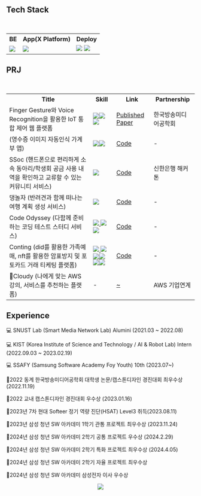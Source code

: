 


<h2 align="left">Tech Stack </h2>
  <br>
<table align="center">
  <tr>
    <th>BE</th>
    <th>App(X Platform)</th>
    <th>Deploy</th>
  </tr>
  <tr>
    <td><a href="" target="_bl1a0nk"><img src="https://img.shields.io/badge/Spring-FFFFFF?style=round&logo=Spring&logoColor=#6DB33F"/></a></td>
    <td><a href="" target="_bl1a0nk"><img src="https://img.shields.io/badge/ReactNative-FFFFFF?style=round&logo=React&logoColor=#6DB33F"/></a></td>
        <td><a href="" target="_bl1a0nk"><img src="https://img.shields.io/badge/Jenkins-FFFFFF?style=round&logo=Jenkins&logoColor=#6DB33F"/></a>
    <a href="" target="_bl1a0nk"><img src="https://img.shields.io/badge/Docker-FFFFFF?style=round&logo=Docker&logoColor=#6DB33F"/></a></td>
  </tr>
</table>


<h2 align="left">PRJ </h2>
  <br>
<table align="center">
  <tr>
    <th>Title</th>
    <th>Skill</th>
    <th>Link</th>
    <th>Partnership</th>
  </tr>
  <tr>
    <td>Finger Gesture와 Voice Recognition을 활용한 IoT 통합 제어 웹  플랫폼</td>
    <td><a href="" target="_blank11"><img src="https://img.shields.io/badge/SpringBatch-FFFFFF?style=round&logo=SpringBatch&logoColor=#6DB33F"/><img src="https://img.shields.io/badge/FastApi-FFFFFF?style=round&logo=FastApi&logoColor=#6DB33F"/><img src="https://img.shields.io/badge/Pytorch-FFFFFF?style=round&logo=Pytorch&logoColor=#6DB33F"/></td>
    <td><a href="https://www.dbpia.co.kr/journal/articleDetail?nodeId=NODE11174612">Published Paper </a></td>
      <td>한국방송미디어공학회</td>
  </tr>
    <tr>
    <td>(영수증 이미지 자동인식 가계부 앱)</td>
    <td><a href="/api1111" target="_blank">
      <img src="https://img.shields.io/badge/React-FFFFFF?style=round&logo=React&logoColor=#6DB33F"/><img src="https://img.shields.io/badge/Docker-FFFFFF?style=round&logo=Docker&logoColor=#6DB33F"/></td>
      <td><a href="https://github.com/dev1week/Receipt-Service">Code</a></td>
      <td>-</td>
      
  </tr>
  <tr>
    <td>SSoc (핸드폰으로 편리하게 소속 동아리/학생회 공금 사용 내역을 확인하고 교류할 수 있는 커뮤니티 서비스)</td>
    <td><a href="/api1111" target="_blank"><img src="https://img.shields.io/badge/ReactNative-FFFFFF?style=round&logo=React&logoColor=#6DB33F"/>
      </td>
      <td><a href="https://github.com/SSoc-Student-SOCiety/SSoc">Code</a></td>
      <td>신한은행 해커톤</td>
  </tr>
   <tr>
    <td>댕놀자 (반려견과 함께 떠나는 여행 계획 생성 서비스)</td>
    <td><a href="/api1111" target="_blank"><img src="https://img.shields.io/badge/Spring-FFFFFF?style=round&logo=Spring&logoColor=#6DB33F"/>
      </td>
      <td><a href="https://github.com/D-Nolja/Server">Code</a></td>
      <td>-</td>
  </tr>
   <tr>
    <td>Code Odyssey (다함께 준비하는 코딩 테스트 스터디 서비스)</td>
    <td><a href="/api1111" target="_blank"><img src="https://img.shields.io/badge/SpringCloud-FFFFFF?style=round&logo=Spring&logoColor=#6DB33F"/> <img src="https://img.shields.io/badge/Jenkins-FFFFFF?style=round&logo=Jenkins&logoColor=#6DB33F"/><img src="https://img.shields.io/badge/Docker-FFFFFF?style=round&logo=Docker&logoColor=#6DB33F"/>
      </td>
      <td><a href="https://github.com/dev1week/Code-Odyssey">Code</a></td>
      <td>-</td>
  </tr>
   <tr>
    <td>Conting (did를 활용한 가족예매, nft를 활용한 암표방지 및 포토카드 거래 티케팅 플랫폼)</td>
    <td><a href="/api1111" target="_blank"><img src="https://img.shields.io/badge/SpringCloud-FFFFFF?style=round&logo=Spring&logoColor=#6DB33F"/> <img src="https://img.shields.io/badge/Webflux-FFFFFF?style=round&logo=Webflux&logoColor=#6DB33F"/> <img src="https://img.shields.io/badge/Jenkins-FFFFFF?style=round&logo=Jenkins&logoColor=#6DB33F"/><img src="https://img.shields.io/badge/Docker-FFFFFF?style=round&logo=Docker&logoColor=#6DB33F"/><img src="https://img.shields.io/badge/Apache%20Kafka-000?style=for-the-badge&logo=apachekafka"/><img src="https://img.shields.io/badge/RedisCluster-FFFFFF?style=round&logo=Redis&logoColor=#6DB33F"/>
      </td>
      <td><a href="https://github.com/dev1week/">Code</a></td>
            <td>-</td>

  </tr>
      <tr>
    <td>Cloudy (나에게 맞는 AWS 강의, 서비스를 추천하는 플랫폼)</td>
    <td>-
      </td>
      <td><a href="https://github.com/">~</a></td>
      <td>AWS 기업연계</td>
  </tr>
</table>

<h2 align="left">Experience </h2>
<p align="center">





💻 SNUST Lab (Smart Media Network Lab)                               Alumini (2021.03 ~ 2022.08)



💻 KIST (Korea Institute of Science and Technology / AI & Robot Lab) Intern (2022.09.03 ~ 2023.02.19)



💻 SSAFY (Samsung Software Academy Foy Youth) 10th (2023.07~)

🏅2022 동계 한국방송미디어공학회 대학생 논문/캡스톤디자인 경진대회 최우수상 (2022.11.19)
  
  
🏅2022 교내 캡스톤디자인 경진대회 우수상 (2023.01.16)


🏅2023년 7차 현대 Softeer 정기 역량 진단(HSAT) Level3 취득(2023.08.11)


🏅2023년 삼성 청년 SW 아카데미 1학기 관통 프로젝트 최우수상 (2023.11.24)


🏅2024년 삼성 청년 SW 아카데미 2학기 공통 프로젝트 우수상 (2024.2.29)


🏅2024년 삼성 청년 SW 아카데미 2학기 특화 프로젝트 최우수상 (2024.4.05)


🏅2024년 삼성 청년 SW 아카데미 2학기 자율 프로젝트 최우수상 


🏅2024년 삼성 청년 SW 아카데미 삼성전자 이사 우수상 


  
  </p>

<p align="center">
  <img src="http://mazassumnida.wtf/api/v2/generate_badge?boj=rondo2860" align="center" >
</p>




<!--

<p align="center">
  <img src="https://capsule-render.vercel.app/api?type=wave&color=F6BB43&height=300&section=header&text=%20&fontSize=40" align="center" >
</p>
![header](https://capsule-render.vercel.app/api?type=wave&color=auto&height=300&section=header&text=1Week%20&fontSize=90)
**dev1week/dev1week** is a ✨ _special_ ✨ repository because its `README.md` (this file) appears on your GitHub profile.
[![Solved.ac Profile](http://mazassumnida.wtf/api/v2/generate_badge?boj=rondo2860)](https://solved.ac/rondo2860/)
Here are some ideas to get you started:

- 🔭 I’m currently working on ...
- 🌱 I’m currently learning ...
- 👯 I’m looking to collaborate on ...
- 🤔 I’m looking for help with ...
- 💬 Ask me about ...
- 📫 How to reach me: ...
- 😄 Pronouns: ...
- ⚡ Fun fact: ...
-->


<!--
![header](https://capsule-render.vercel.app/api?type=wave&color=auto&height=300&section=header&text=1Week%20&fontSize=90)
**dev1week/dev1week** is a ✨ _special_ ✨ repository because its `README.md` (this file) appears on your GitHub profile.
[![Solved.ac Profile](http://mazassumnida.wtf/api/v2/generate_badge?boj=rondo2860)](https://solved.ac/rondo2860/)
Here are some ideas to get you started:

- 🔭 I’m currently working on ...
- 🌱 I’m currently learning ...
- 👯 I’m looking to collaborate on ...
- 🤔 I’m looking for help with ...
- 💬 Ask me about ...
- 📫 How to reach me: ...
- 😄 Pronouns: ...
- ⚡ Fun fact: ...
-->
